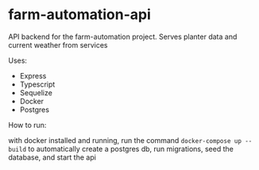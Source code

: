 # farm-automation-api
API backend for the farm-automation project. Serves planter data and current weather from services

Uses:
- Express
- Typescript
- Sequelize
- Docker
- Postgres

How to run:

with docker installed and running, run the command `docker-compose up --build` to automatically create a postgres db, run migrations, seed the database, and start the api
